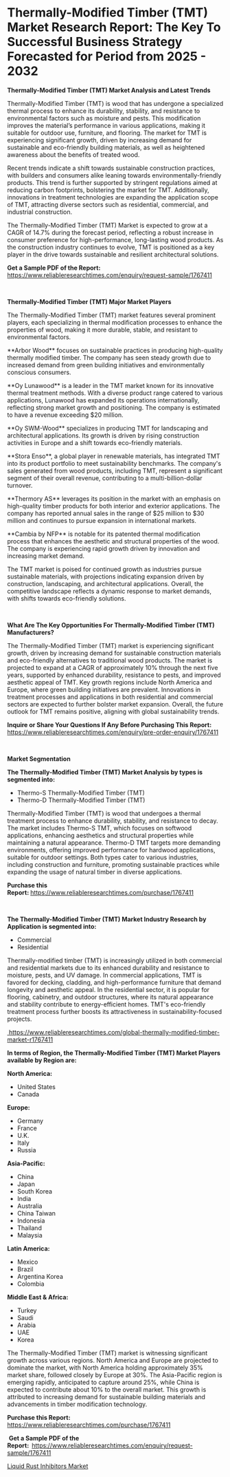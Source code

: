 <p><h1>Thermally-Modified Timber (TMT) Market Research Report: The Key To Successful Business Strategy Forecasted for Period from 2025 - 2032</h1></p><p><strong>Thermally-Modified Timber (TMT) Market Analysis and Latest Trends</strong></p>
<p><p>Thermally-Modified Timber (TMT) is wood that has undergone a specialized thermal process to enhance its durability, stability, and resistance to environmental factors such as moisture and pests. This modification improves the material’s performance in various applications, making it suitable for outdoor use, furniture, and flooring. The market for TMT is experiencing significant growth, driven by increasing demand for sustainable and eco-friendly building materials, as well as heightened awareness about the benefits of treated wood.</p><p>Recent trends indicate a shift towards sustainable construction practices, with builders and consumers alike leaning towards environmentally-friendly products. This trend is further supported by stringent regulations aimed at reducing carbon footprints, bolstering the market for TMT. Additionally, innovations in treatment technologies are expanding the application scope of TMT, attracting diverse sectors such as residential, commercial, and industrial construction.</p><p>The Thermally-Modified Timber (TMT) Market is expected to grow at a CAGR of 14.7% during the forecast period, reflecting a robust increase in consumer preference for high-performance, long-lasting wood products. As the construction industry continues to evolve, TMT is positioned as a key player in the drive towards sustainable and resilient architectural solutions.</p></p>
<p><strong>Get a Sample PDF of the Report:&nbsp;</strong> <a href="https://www.reliableresearchtimes.com/enquiry/request-sample/1767411?utm_campaign=3363&utm_medium=2&utm_source=Github&utm_content=ia&utm_term=03042025&utm_id=thermally-modified-timber-tmt">https://www.reliableresearchtimes.com/enquiry/request-sample/1767411</a></p>
<p>&nbsp;</p>
<p><strong>Thermally-Modified Timber (TMT) Major Market Players</strong></p>
<p><p>The Thermally-Modified Timber (TMT) market features several prominent players, each specializing in thermal modification processes to enhance the properties of wood, making it more durable, stable, and resistant to environmental factors.</p><p>**Arbor Wood** focuses on sustainable practices in producing high-quality thermally modified timber. The company has seen steady growth due to increased demand from green building initiatives and environmentally conscious consumers. </p><p>**Oy Lunawood** is a leader in the TMT market known for its innovative thermal treatment methods. With a diverse product range catered to various applications, Lunawood has expanded its operations internationally, reflecting strong market growth and positioning. The company is estimated to have a revenue exceeding $20 million.</p><p>**Oy SWM-Wood** specializes in producing TMT for landscaping and architectural applications. Its growth is driven by rising construction activities in Europe and a shift towards eco-friendly materials. </p><p>**Stora Enso**, a global player in renewable materials, has integrated TMT into its product portfolio to meet sustainability benchmarks. The company's sales generated from wood products, including TMT, represent a significant segment of their overall revenue, contributing to a multi-billion-dollar turnover.</p><p>**Thermory AS** leverages its position in the market with an emphasis on high-quality timber products for both interior and exterior applications. The company has reported annual sales in the range of $25 million to $30 million and continues to pursue expansion in international markets.</p><p>**Cambia by NFP** is notable for its patented thermal modification process that enhances the aesthetic and structural properties of the wood. The company is experiencing rapid growth driven by innovation and increasing market demand.</p><p>The TMT market is poised for continued growth as industries pursue sustainable materials, with projections indicating expansion driven by construction, landscaping, and architectural applications. Overall, the competitive landscape reflects a dynamic response to market demands, with shifts towards eco-friendly solutions.</p></p>
<p>&nbsp;</p>
<p><strong>What Are The Key Opportunities For Thermally-Modified Timber (TMT) Manufacturers?</strong></p>
<p><p>The Thermally-Modified Timber (TMT) market is experiencing significant growth, driven by increasing demand for sustainable construction materials and eco-friendly alternatives to traditional wood products. The market is projected to expand at a CAGR of approximately 10% through the next five years, supported by enhanced durability, resistance to pests, and improved aesthetic appeal of TMT. Key growth regions include North America and Europe, where green building initiatives are prevalent. Innovations in treatment processes and applications in both residential and commercial sectors are expected to further bolster market expansion. Overall, the future outlook for TMT remains positive, aligning with global sustainability trends.</p></p>
<p><strong>Inquire or Share Your Questions If Any Before Purchasing This Report:</strong> <a href="https://www.reliableresearchtimes.com/enquiry/pre-order-enquiry/1767411?utm_campaign=3363&utm_medium=2&utm_source=Github&utm_content=ia&utm_term=03042025&utm_id=thermally-modified-timber-tmt">https://www.reliableresearchtimes.com/enquiry/pre-order-enquiry/1767411</a></p>
<p>&nbsp;</p>
<p><strong>Market Segmentation</strong></p>
<p><strong>The Thermally-Modified Timber (TMT) Market Analysis by types is segmented into:</strong></p>
<p><ul><li>Thermo-S Thermally-Modified Timber (TMT)</li><li>Thermo-D Thermally-Modified Timber (TMT)</li></ul></p>
<p><p>Thermally-Modified Timber (TMT) is wood that undergoes a thermal treatment process to enhance durability, stability, and resistance to decay. The market includes Thermo-S TMT, which focuses on softwood applications, enhancing aesthetics and structural properties while maintaining a natural appearance. Thermo-D TMT targets more demanding environments, offering improved performance for hardwood applications, suitable for outdoor settings. Both types cater to various industries, including construction and furniture, promoting sustainable practices while expanding the usage of natural timber in diverse applications.</p></p>
<p><strong>Purchase this Report:&nbsp;</strong><a href="https://www.reliableresearchtimes.com/purchase/1767411?utm_campaign=3363&utm_medium=2&utm_source=Github&utm_content=ia&utm_term=03042025&utm_id=thermally-modified-timber-tmt">https://www.reliableresearchtimes.com/purchase/1767411</a></p>
<p>&nbsp;</p>
<p><strong>The Thermally-Modified Timber (TMT) Market Industry Research by Application is segmented into:</strong></p>
<p><ul><li>Commercial</li><li>Residential</li></ul></p>
<p><p>Thermally-modified timber (TMT) is increasingly utilized in both commercial and residential markets due to its enhanced durability and resistance to moisture, pests, and UV damage. In commercial applications, TMT is favored for decking, cladding, and high-performance furniture that demand longevity and aesthetic appeal. In the residential sector, it is popular for flooring, cabinetry, and outdoor structures, where its natural appearance and stability contribute to energy-efficient homes. TMT's eco-friendly treatment process further boosts its attractiveness in sustainability-focused projects.</p></p>
<p><a href="https://www.reliableresearchtimes.com/global-thermally-modified-timber-market-r1767411?utm_campaign=3363&utm_medium=2&utm_source=Github&utm_content=ia&utm_term=03042025&utm_id=thermally-modified-timber-tmt">&nbsp;https://www.reliableresearchtimes.com/global-thermally-modified-timber-market-r1767411</a></p>
<p><strong>In terms of Region, the Thermally-Modified Timber (TMT) Market Players available by Region are:</strong></p>
<p>
    <p> <strong> North America: </strong>
        <ul>
            <li>United States</li>
            <li>Canada</li>
        </ul>
        </p> 
    <p> <strong> Europe: </strong>
        <ul>
            <li>Germany</li>
            <li>France</li>
            <li>U.K.</li>
            <li>Italy</li>
            <li>Russia</li>
        </ul>
        </p> 
    <p> <strong> Asia-Pacific: </strong>
        <ul>
            <li>China</li>
            <li>Japan</li>
            <li>South Korea</li>
            <li>India</li>
            <li>Australia</li>
            <li>China Taiwan</li>
            <li>Indonesia</li>
            <li>Thailand</li>
            <li>Malaysia</li>
        </ul>
        </p> 
    <p> <strong> Latin America: </strong>
        <ul>
            <li>Mexico</li>
            <li>Brazil</li>
            <li>Argentina Korea</li>
            <li>Colombia</li>
        </ul>
        </p> 
    <p> <strong> Middle East & Africa: </strong>
        <ul>
            <li>Turkey</li>
            <li>Saudi</li>
            <li>Arabia</li>
            <li>UAE</li>
            <li>Korea</li>
        </ul>
    </p>
    </p>
<p><p>The Thermally-Modified Timber (TMT) market is witnessing significant growth across various regions. North America and Europe are projected to dominate the market, with North America holding approximately 35% market share, followed closely by Europe at 30%. The Asia-Pacific region is emerging rapidly, anticipated to capture around 25%, while China is expected to contribute about 10% to the overall market. This growth is attributed to increasing demand for sustainable building materials and advancements in timber modification technology.</p></p>
<p><strong>Purchase this Report: </strong><a href="https://www.reliableresearchtimes.com/purchase/1767411?utm_campaign=3363&utm_medium=2&utm_source=Github&utm_content=ia&utm_term=03042025&utm_id=thermally-modified-timber-tmt">https://www.reliableresearchtimes.com/purchase/1767411</a></p>
<p>&nbsp;<strong>Get a Sample PDF of the Report:&nbsp;&nbsp;</strong><a href="https://www.reliableresearchtimes.com/enquiry/request-sample/1767411?utm_campaign=3363&utm_medium=2&utm_source=Github&utm_content=ia&utm_term=03042025&utm_id=thermally-modified-timber-tmt">https://www.reliableresearchtimes.com/enquiry/request-sample/1767411</a></p>
<p><strong></strong></p>
<p><p><a href="https://github.com/shamstirroc7/Market-Research-Report-List-1/blob/main/liquid-rust-inhibitors-market.md?utm_campaign=3363&utm_medium=2&utm_source=Github&utm_content=ia&utm_term=03042025&utm_id=thermally-modified-timber-tmt">Liquid Rust Inhibitors Market</a></p></p>